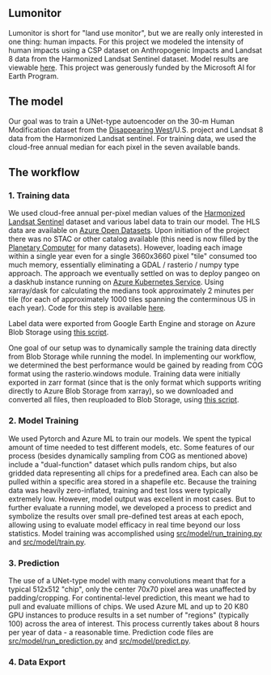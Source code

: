 ## Lumonitor

Lumonitor is short for "land use monitor", but we are really only interested in
one thing: human impacts. For this project we modeled the intensity of human
impacts using a CSP dataset on Anthropogenic Impacts and Landsat 8 data from the
Harmonized Landsat Sentinel dataset. Model results are viewable
[here](https://cspbeta.z22.web.core.windows.net/project2). This project was
generously funded by the Microsoft AI for Earth Program.

## The model

Our goal was to train a UNet-type autoencoder on the 30-m Human Modification
dataset from the [Disappearing West](https://www.disappearingwest.org)/U.S.
project and Landsat 8 data from the Harmonized Landsat sentinel. For training
data, we used the cloud-free annual median for each pixel in the seven
available bands.

## The workflow

### 1. Training data

We used cloud-free annual per-pixel median values of the [Harmonized Landsat
Sentinel](https://hls.gsfc.nasa.gov/) dataset and various label data to train
our model. The HLS data are available on [Azure Open
Datasets](https://github.com/microsoft/AIforEarthDataSets/blob/main/data/hls.md).
Upon initiation of the project there was no STAC or other catalog available
(this need is now filled by the [Planetary
Computer](https://innovation.microsoft.com/en-us/planetary-computer) for many
datasets). However, loading each image within a single year even for a single
3660x3660 pixel "tile" consumed too much memory, essentially eliminating a GDAL
/ rasterio / numpy type approach. The approach we eventually settled on was to
deploy pangeo on a daskhub instance running on [Azure Kubernetes
Service](https://azure.microsoft.com/en-us/services/kubernetes-service/). Using
xarray/dask for calculating the medians took approximately 2 minutes per tile
(for each of approximately 1000 tiles spanning the conterminous US in each
year). Code for this step is available
[here](https://github.com/csp-inc/data-ingestion/tree/lumonitor).

Label data were exported from Google Earth Engine and storage on Azure Blob
Storage using [this script](src/data/export_hm.py).

One goal of our setup was to dynamically sample the training data directly from
Blob Storage while running the model. In implementing our workflow, we
determined the best performance would be gained by reading from COG format using
the rasterio.windows module. Training data were initially exported in zarr
format (since that is the only format which supports writing directly to Azure
Blob Storage from xarray), so we downloaded and converted all files, then
reuploaded to Blob Storage, using [this script](src/utils/zarr_to_cog.py).

### 2. Model Training
We used Pytorch and Azure ML to train our models. We spent the typical amount of
time needed to test different models, etc. Some features of our process (besides
dynamically sampling from COG as mentioned above) include a "dual-function"
dataset which pulls random chips, but also gridded data representing all chips
for a predefined area. Each can also be pulled within a specific area stored in
a shapefile etc. Because the training data was heavily zero-inflated, training
and test loss were typically extremely low. However, model output was excellent
in most cases. But to further evaluate a running model, we developed a process
to predict and symbolize the results over small pre-defined test areas at each
epoch, allowing using to evaluate model efficacy in real time beyond our loss
statistics. Model training was accomplished using
[src/model/run_training.py](src/model/run_training.py) and
[src/model/train.py](src/model/train.py).

### 3. Prediction
The use of a UNet-type model with many convolutions meant that for a typical
512x512 "chip", only the center 70x70 pixel area was unaffected by
padding/cropping. For continental-level prediction, this meant we had to pull
and evaluate millions of chips. We used Azure ML and up to 20 K80 GPU instances
to produce results in a set number of "regions" (typically 100) across the area
of interest. This process currently takes about 8 hours per year of data - a
reasonable time. Prediction code files are
[src/model/run_prediction.py](src/model/run_prediction.py) and
[src/model/predict.py](src/model/predict.py).

### 4. Data Export
